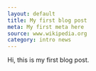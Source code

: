```yaml
---
layout: default
title: My first blog post
meta: My first meta here
source: www.wikipedia.org
category: intro news
---
```



Hi, this is my first blog post.